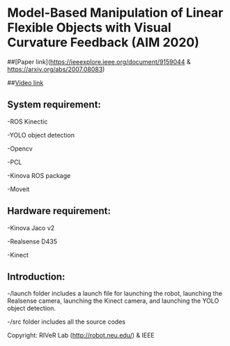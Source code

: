 # Model-Based Manipulation of Linear Flexible Objects with Visual Curvature Feedback (AIM 2020)

##[Paper link](https://ieeexplore.ieee.org/document/9159044 & https://arxiv.org/abs/2007.08083)

##[Video link](https://drive.google.com/file/d/1ZQwihikZP8qyKCqetU-ucNQHOqYq03Au/view?usp=sharing)

## System requirement:

-ROS Kinectic

-YOLO object detection

-Opencv

-PCL

-Kinova ROS package

-Moveit

## Hardware requirement:

-Kinova Jaco v2

-Realsense D435

-Kinect

## Introduction:

-/launch folder includes a launch file for launching the robot, launching the Realsense camera, launching the Kinect camera, and launching the YOLO object detection.

-/src folder includes all the source codes

Copyright: RIVeR Lab (http://robot.neu.edu/) & IEEE
